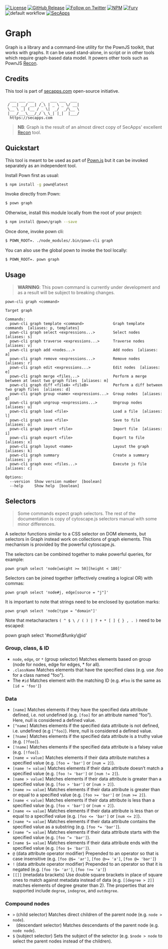 [![License](https://img.shields.io/badge/license-MIT-_red.svg)](https://opensource.org/licenses/MIT)
[![GitHub Release](https://img.shields.io/github/release/projectdiscovery/naabu)](https://github.com/projectdiscovery/naabu/releases)
[![Follow on Twitter](https://img.shields.io/twitter/follow/pownjs.svg?logo=twitter)](https://twitter.com/pownjs)
[![NPM](https://img.shields.io/npm/v/@pown/graph.svg)](https://www.npmjs.com/package/@pown/graph)
[![Fury](https://img.shields.io/badge/version-2x%20Fury-red.svg)](https://github.com/pownjs/lobby)
![default workflow](https://github.com/pownjs/git/actions/workflows/default.yaml/badge.svg)
[![SecApps](https://img.shields.io/badge/credits-SecApps-black.svg)](https://secapps.com)

# Graph

Graph is a library and a command-line utility for the PownJS toolkit, that works with graphs. It can be used stand-alone, in script or in other tools which require graph-based data model. It powers other tools such as PownJS [Recon](https://github.com/pownjs/recon).

## Credits

This tool is part of [secapps.com](https://secapps.com) open-source initiative.

```
  ___ ___ ___   _   ___ ___  ___
 / __| __/ __| /_\ | _ \ _ \/ __|
 \__ \ _| (__ / _ \|  _/  _/\__ \
 |___/___\___/_/ \_\_| |_|  |___/
  https://secapps.com
```

> **NB**: Graph is the result of an almost direct copy of SecApps' excellent [Recon](https://recon.secapps.com) tool.

## Quickstart

This tool is meant to be used as part of [Pown.js](https://github.com/pownjs/pown) but it can be invoked separately as an independent tool.

Install Pown first as usual:

```sh
$ npm install -g pown@latest
```

Invoke directly from Pown:

```sh
$ pown graph
```

Otherwise, install this module locally from the root of your project:

```sh
$ npm install @pown/graph --save
```

Once done, invoke pown cli:

```sh
$ POWN_ROOT=. ./node_modules/.bin/pown-cli graph
```

You can also use the global pown to invoke the tool locally:

```sh
$ POWN_ROOT=. pown graph
```

## Usage

> **WARNING**: This pown command is currently under development and as a result will be subject to breaking changes.

```
pown-cli graph <command>

Target graph

Commands:
  pown-cli graph template <command>             Graph template commands  [aliases: p, templates]
  pown-cli graph select <expressions...>        Select nodes  [aliases: s]
  pown-cli graph traverse <expressions...>      Traverse nodes  [aliases: v]
  pown-cli graph add <nodes...>                 Add nodes  [aliases: a]
  pown-cli graph remove <expressions...>        Remove nodes  [aliases: r]
  pown-cli graph edit <expressions...>          Edit nodes  [aliases: e]
  pown-cli graph merge <files...>               Perform a merge between at least two graph files  [aliases: m]
  pown-cli graph diff <fileA> <fileB>           Perform a diff between two graph files  [aliases: d]
  pown-cli graph group <name> <expressions...>  Group nodes  [aliases: g]
  pown-cli graph ungroup <expressions...>       Ungroup nodes  [aliases: u]
  pown-cli graph load <file>                    Load a file  [aliases: l]
  pown-cli graph save <file>                    Save to file  [aliases: o]
  pown-cli graph import <file>                  Import file  [aliases: i]
  pown-cli graph export <file>                  Export to file  [aliases: x]
  pown-cli graph layout <name>                  Layout the graph  [aliases: k]
  pown-cli graph summary                        Create a summary  [aliases: y]
  pown-cli graph exec <files...>                Execute js file  [aliases: c]

Options:
  --version  Show version number  [boolean]
  --help     Show help  [boolean]
```

## Selectors

> Some commands expect graph selectors. The rest of the documentation is copy of cytoscape.js selectors manual with some minor differences.

A selector functions similar to a CSS selector on DOM elements, but selectors in Graph instead work on collections of graph elements. This mechanism is provided by the powerful cytoscape.js.

The selectors can be combined together to make powerful queries, for example:

```
pown graph select 'node[weight >= 50][height < 180]'
```

Selectors can be joined together (effectively creating a logical OR) with commas:

```
pown graph select 'node#j, edge[source = "j"]'
```

It is important to note that strings need to be enclosed by quotation marks:

```
pown graph select 'node[type = "domain"]'
```

Note that metacharacters `( ^ $ \ / ( ) | ? + * [ ] { } , . )` need to be escaped:

pown graph select '#some\\$funky\\@id'

### Group, class, & ID

* `node`, `edge`, or `*` (group selector) Matches elements based on group (node for nodes, edge for edges, * for all).
* `.className` Matches elements that have the specified class (e.g. use .foo for a class named "foo").
* The `#id` Matches element with the matching ID (e.g. `#foo` is the same as `[id = 'foo']`)

### Data

* `[name]` Matches elements if they have the specified data attribute defined, i.e. not undefined (e.g. `[foo]` for an attribute named “foo”). Here, null is considered a defined value.
* `[^name]` Matches elements if the specified data attribute is not defined, i.e. undefined (e.g `[^foo]`). Here, null is considered a defined value.
* `[?name]` Matches elements if the specified data attribute is a truthy value (e.g. `[?foo]`).
* `[!name]` Matches elements if the specified data attribute is a falsey value (e.g. `[!foo]`).
* `[name = value]` Matches elements if their data attribute matches a specified value (e.g. `[foo = 'bar']` or `[num = 2]`).
* `[name != value]` Matches elements if their data attribute doesn’t match a specified value (e.g. `[foo != 'bar']` or `[num != 2]`).
* `[name > value]` Matches elements if their data attribute is greater than a specified value (e.g. `[foo > 'bar']` or `[num > 2]`).
* `[name >= value]` Matches elements if their data attribute is greater than or equal to a specified value (e.g. `[foo >= 'bar']` or `[num >= 2]`).
* `[name < value]` Matches elements if their data attribute is less than a specified value (e.g. `[foo < 'bar']` or `[num < 2]`).
* `[name <= value]` Matches elements if their data attribute is less than or equal to a specified value (e.g. `[foo <= 'bar']` or `[num <= 2]`).
* `[name *= value]` Matches elements if their data attribute contains the specified value as a substring (e.g. `[foo *= 'bar']`).
* `[name ^= value]` Matches elements if their data attribute starts with the specified value (e.g. `[foo ^= 'bar']`).
* `[name $= value]` Matches elements if their data attribute ends with the specified value (e.g. `[foo $= 'bar']`).
* `@` (data attribute operator modifier) Prepended to an operator so that is case insensitive (e.g. `[foo @$= 'ar']`, `[foo @>= 'a']`, `[foo @= 'bar']`)
* `!` (data attribute operator modifier) Prepended to an operator so that it is negated (e.g. `[foo !$= 'ar']`, `[foo !>= 'a']`)
* `[[]]` (metadata brackets) Use double square brackets in place of square ones to match against metadata instead of data (e.g. `[[degree > 2]]` matches elements of degree greater than 2). The properties that are supported include `degree`, `indegree`, and `outdegree`.

### Compound nodes

* `>` (child selector) Matches direct children of the parent node (e.g. `node > node`).
* ` ` (descendant selector) Matches descendants of the parent node (e.g. `node node`).
* `$` (subject selector) Sets the subject of the selector (e.g. `$node > node` to select the parent nodes instead of the children).
